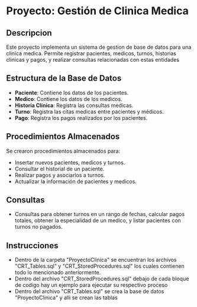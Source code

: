 # Proyecto: Gestión de Clinica Medica

## Descripcion
Este proyecto implementa un sistema de gestion de base de datos para una clinica medica. Permite registrar pacientes, medicos, turnos, historias clinicas y pagos, y realizar consultas relacionadas con estas entidades

## Estructura de la Base de Datos
- **Paciente**: Contiene los datos de los pacientes.
- **Medico**: Contiene los datos de los medicos.
- **Historia Clínica**: Registra las consultas medicas.
- **Turno**: Registra las citas medicas entre pacientes y médicos.
- **Pago**: Registra los pagos realizados por los pacientes.

## Procedimientos Almacenados
Se crearon procedimientos almacenados para:
- Insertar nuevos pacientes, medicos y turnos.
- Consultar el historial de un paciente.
- Realizar pagos y asociarlos a turnos.
- Actualizar la información de pacientes y medicos.

## Consultas
- Consultas para obtener turnos en un rango de fechas, calcular pagos totales, obtener la especialidad de un medico, y listar pacientes con turnos no pagados.

## Instrucciones
- Dentro de la carpeta "ProyectoClinica" se encuentran los archivos "CRT_Tables.sql" y "CRT_StoredProcedures.sql" los cuales contienen todo lo mencionado anteriormente.
- Dentro del archivo "CRT_StoredProcedures.sql" debajo de cada bloque de codigo hay un ejemplo para ejecutar su respectivo proceso
- Dentro del archivo "CRT_Tables.sql" se crea la base de datos "ProyectoClinica" y alli se crean las tablas 
